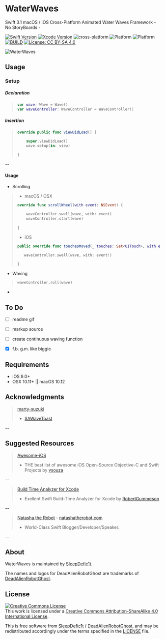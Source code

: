 # WaterWaves

Swift 3.1 macOS / iOS Cross-Platform Animated Water Waves Framework - No StoryBoards -

[![Swift Version](https://img.shields.io/badge/swift-3.1-brightgreen.svg?style=flat)](https://github.com/apple/swift)
[![Xcode Version](https://img.shields.io/badge/xcode-8.3-brightgreen.svg?style=flat)](https://developer.apple.com/xcode/)
![cross-platform](https://img.shields.io/badge/cross--platform-Apple-brightgreen.svg?style=flat)
![Platform](https://img.shields.io/badge/platform-iOS-brightgreen.svg?style=flat)
![Platform](https://img.shields.io/badge/platform-macOS-brightgreen.svg?style=flat)
[![BUILD](https://img.shields.io/badge/build-passing-brightgreen.svg?style=flat)](https://github.com/deadAlienRobotGhost/WaterWaves)
[![License: CC BY-SA 4.0](https://img.shields.io/badge/license-CC%20BY--SA%204.0-brightgreen.svg?style=flat)](http://creativecommons.org/licenses/by-sa/4.0/)

![WaterWaves](https://github.com/deadAlienRobotGhost/WaterWaves/blob/master/WaterWaves.gif)

## Usage

### Setup

##### Declaration

> ```swift
> var wave: Wave = Wave()
> var waveController: WaveController = WaveController()
> ```

##### Insertion

> ```swift
>override public func viewDidLoad() {
>
>     super.viewDidLoad() 
>     wave.setup(in: view)
>   
> }
> ```

--


#### Usage

- Scrolling  
>  - macOS / OSX  
>```swift
> override func scrollWheel(with event: NSEvent) {  
>   
>     waveController.swell(wave, with: event)  
>     waveController.start(wave)  
>     
> }  
> ``` 
>  - iOS  
> ```swift
> public override func touchesMoved(_ touches: Set<UITouch>, with event: UIEvent?) {
> 
>    waveController.swell(wave, with: event!)
>   
> }  
> ```

- Waving

> ```swift
> waveController.roll(wave)
> ```

-


## To Do

- [ ] readme gif
- [ ] markup source
- [ ] create continuous waving function
- [x] f.b. g.m. like biggie


## Requirements

- iOS 9.0+
- OSX 10.11+ || macOS 10.12


## Acknowledgments

>[marty-suzuki](https://github.com/marty-suzuki)
>- [SAWaveToast](https://github.com/marty-suzuki/SAWaveToast)

--


## Suggested Resources

> [Awesome-iOS](https://github.com/vsouza/awesome-ios)
> - THE best list of awesome iOS Open-Source Objective-C and Swift Projects by [vsouza](https://github.com/vsouza)

--


> [Build Time Analyzer for Xcode](https://github.com/RobertGummesson/BuildTimeAnalyzer-for-Xcode)
> - Exellent Swift Build-Time Analyzer for Xcode by [RobertGummeson](https://github.com/RobertGummesson)

--


> [Natasha the Robot](https://github.com/natashatherobot) - [natashatherobot.com](https://www.natashatherobot.com)
> - World-Class Swift Blogger/Developer/Speaker. 

--


## About

WaterWaves is maintained by [SleepDefic1t](http://github.com/sleepdefic1t).

The names and logos for DeadAlienRobotGhost are trademarks of [DeadAlienRobotGhost](https://github.com/deadAlienRobotGhost).


## License

<a rel="license" href="http://creativecommons.org/licenses/by-sa/4.0/"><img alt="Creative Commons License" style="border-width:0" src="https://i.creativecommons.org/l/by-sa/4.0/88x31.png" /></a><br />This work is licensed under a <a rel="license" href="http://creativecommons.org/licenses/by-sa/4.0/">Creative Commons Attribution-ShareAlike 4.0 International License</a>.

This is free software from [SleepDefic1t](https://github.com/sleepdefic1t) / [DeadAlienRobotGhost](https://github.com/deadAlienRobotGhost), and may be redistributed accordingly
under the terms specified in the [LICENSE] file.

[LICENSE]: /LICENSE
